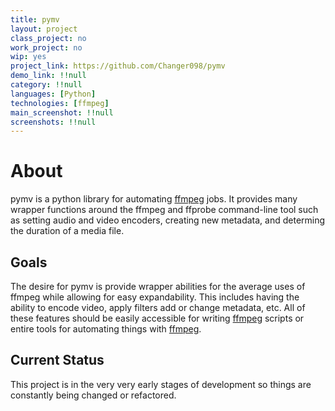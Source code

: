 ```yaml
---
title: pymv
layout: project
class_project: no
work_project: no
wip: yes
project_link: https://github.com/Changer098/pymv
demo_link: !!null
category: !!null
languages: [Python]
technologies: [ffmpeg]
main_screenshot: !!null
screenshots: !!null
---
```


# About

pymv is a python library for automating [ffmpeg](https://ffmpeg.org/) jobs. It provides many wrapper functions around the ffmpeg and ffprobe command-line tool such as setting audio and video encoders, creating new metadata, and determing the duration of a media file. 

## Goals

The desire for pymv is provide wrapper abilities for the average uses of ffmpeg while allowing for easy expandability. This includes having the ability to encode video, apply filters add or change metadata, etc. All of these features should be easily accessible for writing [ffmpeg](https://ffmpeg.org/) scripts or entire tools for automating things with [ffmpeg](https://ffmpeg.org/). 

## Current Status

This project is in the very very early stages of development so things are constantly being changed or refactored.